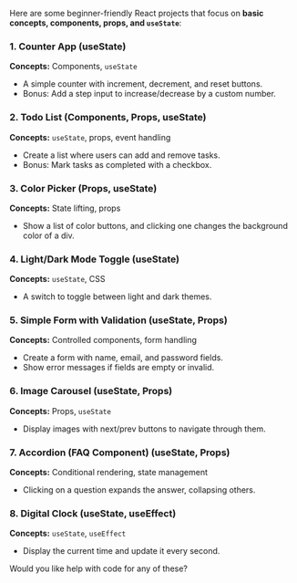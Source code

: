 Here are some beginner-friendly React projects that focus on **basic concepts, components, props, and `useState`**:

### **1. Counter App** (useState)

**Concepts:** Components, `useState`

- A simple counter with increment, decrement, and reset buttons.
- Bonus: Add a step input to increase/decrease by a custom number.

### **2. Todo List** (Components, Props, useState)

**Concepts:** `useState`, props, event handling

- Create a list where users can add and remove tasks.
- Bonus: Mark tasks as completed with a checkbox.

### **3. Color Picker** (Props, useState)

**Concepts:** State lifting, props

- Show a list of color buttons, and clicking one changes the background color of a div.

### **4. Light/Dark Mode Toggle** (useState)

**Concepts:** `useState`, CSS

- A switch to toggle between light and dark themes.

### **5. Simple Form with Validation** (useState, Props)

**Concepts:** Controlled components, form handling

- Create a form with name, email, and password fields.
- Show error messages if fields are empty or invalid.

### **6. Image Carousel** (useState, Props)

**Concepts:** Props, `useState`

- Display images with next/prev buttons to navigate through them.

### **7. Accordion (FAQ Component)** (useState, Props)

**Concepts:** Conditional rendering, state management

- Clicking on a question expands the answer, collapsing others.

### **8. Digital Clock** (useState, useEffect)

**Concepts:** `useState`, `useEffect`

- Display the current time and update it every second.

Would you like help with code for any of these?

